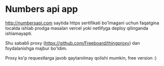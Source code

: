 # Numbers api app

http://numbersapi.com saytida https sertifikati bo'lmagani uchun faqatgina localda ishlab prodga masalan vercel yoki netlifyga deploy qilinganda ishlamayapti.

Shu sababli proxy (https://github.com/Freeboard/thingproxy) dan foydalanishga majbur bo'ldim.

Proxy ko'p requestlarga javob qaytarolmay qolishi mumkin, free version :)
